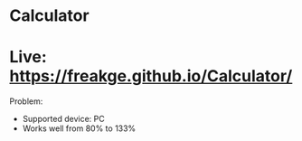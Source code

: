 # Calculator

# Live: https://freakge.github.io/Calculator/

Problem: 
* Supported device: PC
* Works well from 80% to 133%

